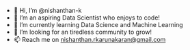 - 👋 Hi, I’m @nishanthan-k
- 👀 I’m an aspiring Data Scientist who enjoys to code!
- 🌱 I’m currently learning Data Science and Machine Learning
- 💞️ I’m looking for an tiredless community to grow!
- 📫 Reach me on nishanthan.rkarunakaran@gmail.com

<!---
nishanthan-k/nishanthan-k is a ✨ special ✨ repository because its `README.md` (this file) appears on your GitHub profile.
You can click the Preview link to take a look at your changes.
--->
